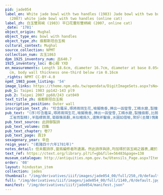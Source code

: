 ```yaml
---
pid: jade054
label_en: White jade bowl with two handles (1983) Jade bowl with two bud-shaped handles
  (2007) white jade bowl with two handles (online cat)
label_zh: 白玉雙耳碗 (1983) 平口花蕾形雙柄碗 (2007, online cat)
_date: '1781'
object_origin: Mughal
object_type_en: bowl with handles
object_type_zh: 痕都斯坦白玉椀
cultural_context: Mughal
source_collection: NPMT
collection_num: 古玉1863
dpm_1925_inventory_num: 呂640.7
1925_inventory_loc: 養心殿 YXD
en_measurements: Length 18.6cm, diameter 16.7cm, diameter at base 8.05cm, height 7.8
  cm, body wall thickness one-third below rim 0.16cm
_rights: NPMT CC-BY-4.0
npmt_1983_poem_listing: '54'
image_links: https://theme.npm.edu.tw/opendata/DigitImageSets.aspx?sNo=04010303
pub_1: Taipei 1983 pp142-143 pl9
pub_2: Taipei 2007 pp60/243 cat049
text_title_zh: 痕都斯坦白玉椀
inscription_position: Outer wall
inscription_text_zh: "珍含鼂采,琢將兩珥生花,喻擬晚香,捧出一函瑩雪,工精水磨,製撞痕都,比朗暎於冰壺,借新彫於楮葉,鑑存非寶,詠以代銘。\n\n印度良工夥,水磨佳法存,羊脂標質潤,菊瓣簇英翻,未似楮爲久,還無斧鑿痕,水圓如借喻,聚好愧難言。 "
pub_text: "(序)珍含鼂采,琢將兩珥生花,喻擬晚香,捧出一函瑩雪,工精水磨,製撞痕都,比朗暎於冰壺,借新彫於楮葉,鑑存非寶,詠以代銘。\n\n印度良工夥(華言印度即譯痕都二字,成文蓋已久矣),水磨(平聲)佳法存(彼處用水磨磨玉,
  工省而製精),羊脂標質潤,菊瓣簇英翻,未似楮爲久,還無斧鑿痕,水圓如借喻,聚好(去聲)愧難言。 "
pub_text_source: 此詩御製詩
pub_text_volume: 四集
pub_text_chapter: 卷77
pub_text_page: 頁19
sexagenary_year: 辛丑
reign_year: "(乾隆四十六年1781年)"
notes_detail: 但未載詩序,當爲編修者所遺漏。然此詩序與詩,均加琢於該玉碗之器表,藏於本院,品號呂六四07,圖版玖,插圖45。
text_ref: https://ctext.org/library.pl?if=gb&file=56483&page=138
museum_catalogue: http://antiquities.npm.gov.tw/Utensils_Page.aspx?ItemId=52282
order: '08'
layout: hindustan_item
collection: jades
thumbnail: "/img/derivatives/iiif/images/jade054_00/full/250,/0/default.jpg"
full: "/img/derivatives/iiif/images/jade054_00/full/1140,/0/default.jpg"
manifest: "/img/derivatives/iiif/jade054/manifest.json"
---
```

